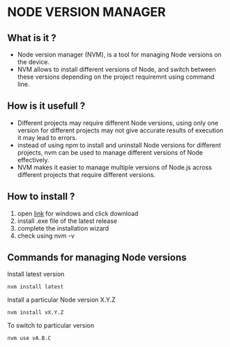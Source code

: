 # NODE VERSION MANAGER

## What is it ?

- Node version manager (NVM), is a tool for managing Node versions on the device. 
- NVM allows to install different versions of Node, and switch between these versions depending on the project requiremnt using command line.

## How is it usefull ?

- Different projects may require different Node versions, using only one version for different projects may not give accurate results of execution it may lead to errors.
- instead of using npm to install and uninstall Node versions for different projects, nvm can be used to manage different versions of Node effectively.
- NVM makes it easier to manage multiple versions of Node.js across different projects that require different versions.

## How to install ?

1. open [link](https://github.com/coreybutler/nvm-windows#readme) for windows and click download
2. install .exe file of the latest release
3. complete the installation wizard
4. check using
    nvm -v

## Commands for managing Node versions

Install latest version

    nvm install latest

Install a particular Node version X.Y.Z

    nvm install vX.Y.Z

To switch to particular version

    nvm use vA.B.C